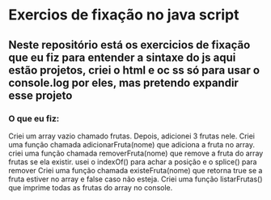 # Exercios de fixação no java script
## Neste repositório está os exercicios de fixação que eu fiz para entender a sintaxe do js aqui estão projetos, criei o html e oc ss só para usar o console.log por eles, mas pretendo expandir esse projeto
### O que eu fiz:
Criei um array vazio chamado frutas. Depois, adicionei 3 frutas nele.
Criei uma função chamada adicionarFruta(nome) que adiciona a fruta no array.
criei uma função chamada removerFruta(nome) que remove a fruta do array frutas se ela existir.
usei o  indexOf() para achar a posição
e o 
splice() para remover
Criei uma função chamada existeFruta(nome) que retorna true se a fruta estiver no array e false caso não esteja.
Criei uma função listarFrutas() que imprime todas as frutas do array no console.
